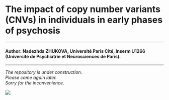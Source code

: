 # The impact of copy number variants (CNVs) in individuals in early phases of psychosis
---
#### Author: **Nadezhda ZHUKOVA**, Université Paris Cité, Inserm U1266 (Université de Psychiatrie et Neurosciences de Paris).
---

*The repository is under construction.*  
*Please come again later.*  
*Sorry for the inconvenience.*

![](https://icons.veryicon.com/png/o/education-technology/ui-icon/system-operation-and-maintenance.png)
